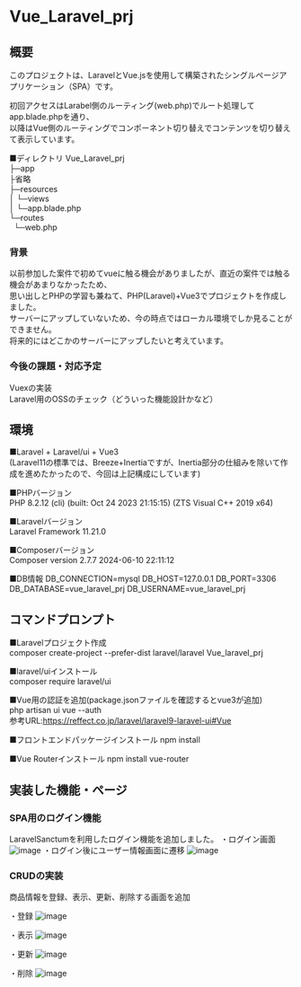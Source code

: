 # Vue_Laravel_prj


## 概要
このプロジェクトは、LaravelとVue.jsを使用して構築されたシングルページアプリケーション（SPA）です。

初回アクセスはLarabel側のルーティング(web.php)でルート処理してapp.blade.phpを通り、  
  以降はVue側のルーティングでコンポーネント切り替えでコンテンツを切り替えて表示しています。

■ディレクトリ
Vue_Laravel_prj  
├─app  
├省略  
├─resources  
│  └─views  
│     └─app.blade.php  
└─routes  
&nbsp;&nbsp;└─web.php  

### 背景
以前参加した案件で初めてvueに触る機会がありましたが、直近の案件では触る機会があまりなかったため、  
思い出しとPHPの学習も兼ねて、PHP(Laravel)+Vue3でプロジェクトを作成しました。  
サーバーにアップしていないため、今の時点ではローカル環境でしか見ることができません。  
将来的にはどこかのサーバーにアップしたいと考えています。

### 今後の課題・対応予定  
Vuexの実装  
Laravel用のOSSのチェック（どういった機能設計かなど）

## 環境
■Laravel + Laravel/ui + Vue3  
(Laravel11の標準では、Breeze+Inertiaですが、Inertia部分の仕組みを除いて作成を進めたかったので、今回は上記構成にしています)

■PHPバージョン  
PHP 8.2.12 (cli) (built: Oct 24 2023 21:15:15) (ZTS Visual C++ 2019 x64)

■Laravelバージョン  
Laravel Framework 11.21.0

■Composerバージョン  
Composer version 2.7.7 2024-06-10 22:11:12  

■DB情報
DB_CONNECTION=mysql
DB_HOST=127.0.0.1
DB_PORT=3306
DB_DATABASE=vue_laravel_prj
DB_USERNAME=vue_laravel_prj


## コマンドプロンプト
■Laravelプロジェクト作成  
composer create-project --prefer-dist laravel/laravel Vue_laravel_prj

■laravel/uiインストール  
composer require laravel/ui

■Vue用の認証を追加(package.jsonファイルを確認するとvue3が追加)  
php artisan ui vue --auth  
参考URL:https://reffect.co.jp/laravel/laravel9-laravel-ui#Vue

■フロントエンドパッケージインストール
npm install

■Vue Routerインストール
npm install vue-router


## 実装した機能・ページ

### SPA用のログイン機能
LaravelSanctumを利用したログイン機能を追加しました。
・ログイン画面
![image](https://github.com/user-attachments/assets/d39dc10a-46c3-4ae1-a0f8-15c58665ad55)
・ログイン後にユーザー情報画面に遷移
![image](https://github.com/user-attachments/assets/53d8d208-b906-4b68-a250-05cc6be464f5)

### CRUDの実装
商品情報を登録、表示、更新、削除する画面を追加

・登録
![image](https://github.com/user-attachments/assets/4981363f-39b5-47c4-b2f2-9af7d16682c4)

・表示
![image](https://github.com/user-attachments/assets/458dd867-52c9-41a6-bec2-0771d32821f0)

・更新
![image](https://github.com/user-attachments/assets/1618772c-78af-41bb-bd75-9de0b2c32d04)


・削除
![image](https://github.com/user-attachments/assets/3a2a3668-0963-4eeb-b7dc-97d4b97365dd)

